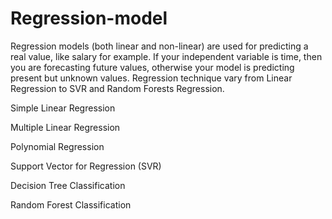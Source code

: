 # Regression-model

Regression models (both linear and non-linear) are used for predicting a real value, like salary for example. If your independent variable is time, then you are forecasting future values, otherwise your model is predicting present but unknown values. Regression technique vary from Linear Regression to SVR and Random Forests Regression.


Simple Linear Regression

Multiple Linear Regression

Polynomial Regression

Support Vector for Regression (SVR)

Decision Tree Classification

Random Forest Classification

